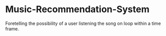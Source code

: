 # Music-Recommendation-System
Foretelling the possibility of a user listening the song on loop within a time frame. 
